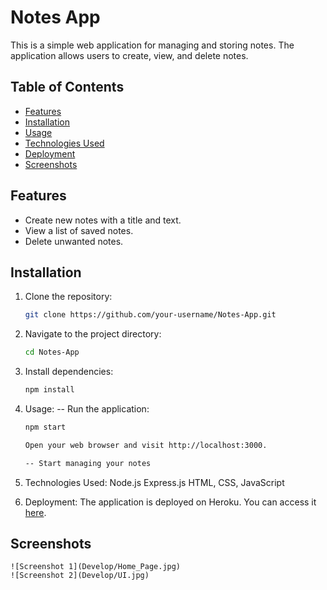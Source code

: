 # Notes App

This is a simple web application for managing and storing notes. The application allows users to create, view, and delete notes.

## Table of Contents

- [Features](#features)
- [Installation](#installation)
- [Usage](#usage)
- [Technologies Used](#technologies-used)
- [Deployment](#deployment)
- [Screenshots](#screenshots)

## Features

- Create new notes with a title and text.
- View a list of saved notes.
- Delete unwanted notes.

## Installation

1. Clone the repository:

   ```bash
   git clone https://github.com/your-username/Notes-App.git

2. Navigate to the project directory:

    ```bash
    cd Notes-App

3. Install dependencies:

    ```bash
    npm install

4. Usage:
    -- Run the application:

    ```bash
    npm start

    Open your web browser and visit http://localhost:3000.

    -- Start managing your notes

5. Technologies Used:
    Node.js
    Express.js
    HTML, CSS, JavaScript

6. Deployment:
    The application is deployed on Heroku. You can access it [here](https://secure-sands-26908-e432b7440050.herokuapp.com/).


## Screenshots

    ![Screenshot 1](Develop/Home_Page.jpg)
    ![Screenshot 2](Develop/UI.jpg)